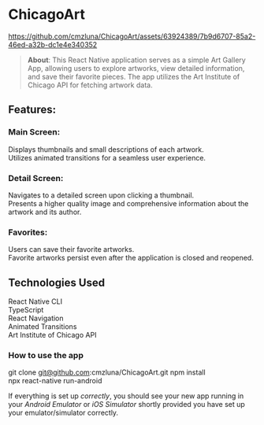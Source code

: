 
# ChicagoArt


https://github.com/cmzluna/ChicagoArt/assets/63924389/7b9d6707-85a2-46ed-a32b-dc1e4e340352


>**About**: This React Native application serves as a simple Art Gallery App, allowing users to explore artworks, view detailed information, and save their favorite pieces. The app utilizes the Art Institute of Chicago API for fetching artwork data. 

## Features:  

### Main Screen:  

Displays thumbnails and small descriptions of each artwork.  
Utilizes animated transitions for a seamless user experience.  

### Detail Screen:  

Navigates to a detailed screen upon clicking a thumbnail.  
Presents a higher quality image and comprehensive information about the artwork and its author.  

### Favorites:  

Users can save their favorite artworks.  
Favorite artworks persist even after the application is closed and reopened.  

## Technologies Used

React Native CLI  
TypeScript  
React Navigation  
Animated Transitions  
Art Institute of Chicago API  

### How to use the app

git clone git@github.com:cmzluna/ChicagoArt.git
npm install    
npx react-native run-android  


If everything is set up _correctly_, you should see your new app running in your _Android Emulator_ or _iOS Simulator_ shortly provided you have set up your emulator/simulator correctly.
 
